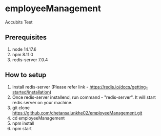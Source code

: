 # employeeManagement
Accubits Test

## Prerequisites
1. node 14.17.6
2. npm 8.11.0
3. redis-server 7.0.4

## How to setup
1. Install redis-server (Please refer link - https://redis.io/docs/getting-started/installation)
2. Once redis-server installend, run command - "redis-server". It will start redis server on your machine.
3. git clone https://github.com/chetansalunkhe02/employeeManagement.git
4. cd employeeManagement
5. npm install
6. npm start